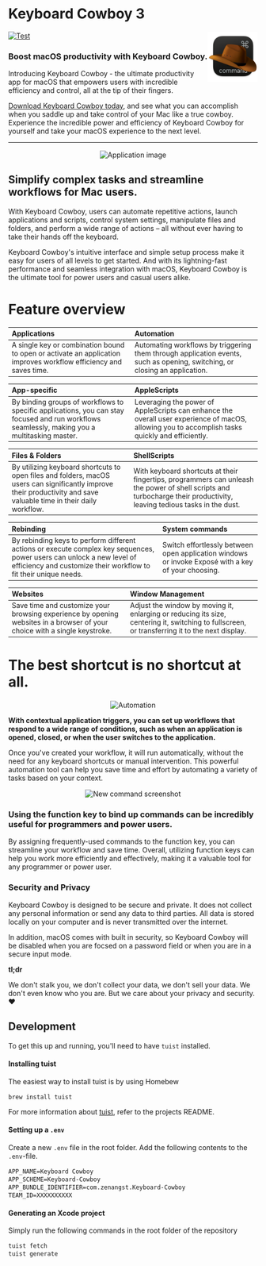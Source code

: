 # Keyboard Cowboy 3
[![Test](https://github.com/zenangst/KeyboardCowboy/actions/workflows/test.yml/badge.svg)](https://github.com/zenangst/KeyboardCowboy/actions/workflows/test.yml)
<img src="https://github.com/zenangst/KeyboardCowboy/blob/main/App/Resources/Assets.xcassets/AppIcon.appiconset/icon_256x256.png?raw=true" alt="Keyboard Cowboy Icon" width="20%" align="right" />

### Boost macOS productivity with Keyboard Cowboy.

Introducing Keyboard Cowboy - the ultimate productivity app for macOS that empowers users with incredible efficiency and control,
all at the tip of their fingers.

[Download Keyboard Cowboy today](https://github.com/zenangst/KeyboardCowboy/releases), and see what you can accomplish when you saddle up and take control of your Mac like a true cowboy. Experience the incredible power and efficiency of Keyboard Cowboy for yourself and take your macOS experience to the next level.

<hr/>
<div align="center">
<img src="https://github.com/zenangst/KeyboardCowboy/blob/main/gh-pages/img/app.png?raw=true" width="80%" alt="Application image" align="center" />
</div>

## Simplify complex tasks and streamline workflows for Mac users.

With Keyboard Cowboy, users can automate repetitive actions, launch applications and scripts, control system settings, manipulate files and folders, and perform a wide range of actions – all without ever having to take their hands off the keyboard.

Keyboard Cowboy's intuitive interface and simple setup process make it easy for users of all levels to get started. And with its lightning-fast performance and seamless integration with macOS, Keyboard Cowboy is the ultimate tool for power users and casual users alike.

# Feature overview

| Applications  | Automation |
| :--- | :--- |
| A single key or combination bound to open or activate an application improves workflow efficiency and saves time.  | Automating workflows by triggering them through application events, such as opening, switching, or closing an application.  |

| App-specific  | AppleScripts |
| :--- | :--- |
| By binding groups of workflows to specific applications, you can stay focused and run workflows seamlessly, making you a multitasking master.  | Leveraging the power of AppleScripts can enhance the overall user experience of macOS, allowing you to accomplish tasks quickly and efficiently.  |

| Files & Folders | ShellScripts |
| :--- | :--- |
| By utilizing keyboard shortcuts to open files and folders, macOS users can significantly improve their productivity and save valuable time in their daily workflow.  | With keyboard shortcuts at their fingertips, programmers can unleash the power of shell scripts and turbocharge their productivity, leaving tedious tasks in the dust.  |

| Rebinding | System commands |
| :--- |:--- |
| By rebinding keys to perform different actions or execute complex key sequences, power users can unlock a new level of efficiency and customize their workflow to fit their unique needs.  | Switch effortlessly between open application windows or invoke Exposé with a key of your choosing.  |

| Websites | Window Management |
| :--- | :--- |
| Save time and customize your browsing experience by opening websites in a browser of your choice with a single keystroke.  | Adjust the window by moving it, enlarging or reducing its size, centering it, switching to fullscreen, or transferring it to the next display. |

# The best shortcut is no shortcut at all.
<div align="center">
<img src="https://github.com/zenangst/KeyboardCowboy/blob/main/gh-pages/img/automation.png?raw=true" width="80%" alt="Automation" align="center" />
</div>

**With contextual application triggers, you can set up workflows that respond to a wide range of conditions, such as when an application is opened, closed, or when the user switches to the application.**

Once you've created your workflow, it will run automatically, without the need for any keyboard shortcuts or manual intervention. This powerful automation tool can help you save time and effort by automating a variety of tasks based on your context.

<div align="center">
<img src="https://github.com/zenangst/KeyboardCowboy/blob/main/gh-pages/img/new-command-xcode.png?raw=true" width="80%" alt="New command screenshot" align="center" />
</div>

### Using the function key to bind up commands can be incredibly useful for programmers and power users.

By assigning frequently-used commands to the function key, you can streamline your workflow and save time. Overall, utilizing function keys can help you work more efficiently and effectively, making it a valuable tool for any programmer or power user.

### Security and Privacy

Keyboard Cowboy is designed to be secure and private. It does not collect any personal information or send any data to third parties. All data is stored locally on your computer and is never transmitted over the internet.

In addition, macOS comes with built in security, so Keyboard Cowboy will be disabled when you are focsed on a password field or when you are in a secure input mode.

**tl;dr**

We don't stalk you, we don't collect your data, we don't sell your data. We don't even know who you are. But we care about your privacy and security. ❤️


## Development

To get this up and running, you'll need to have `tuist` installed.

#### Installing tuist 

The easiest way to install tuist is by using Homebew

```fish
brew install tuist 
```

For more information about [tuist](https://tuist.io), refer to the projects README.

#### Setting up a `.env`

Create a new `.env` file in the root folder.
Add the following contents to the `.env`-file.

```
APP_NAME=Keyboard Cowboy
APP_SCHEME=Keyboard-Cowboy
APP_BUNDLE_IDENTIFIER=com.zenangst.Keyboard-Cowboy
TEAM_ID=XXXXXXXXXX
```

#### Generating an Xcode project

Simply run the following commands in the root folder of the repository

```fish
tuist fetch
tuist generate
```
